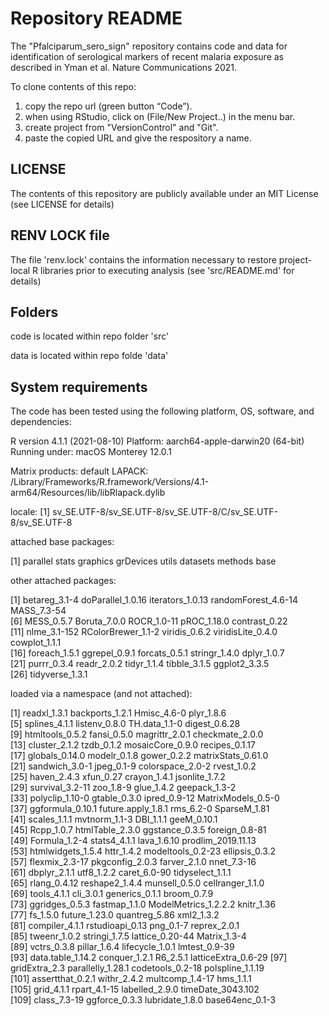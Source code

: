 # Repository README

The "Pfalciparum_sero_sign" repository contains code and data for identification of serological markers of recent malaria exposure as described in 
Yman et al. Nature Communications 2021.

To clone contents of this repo:

1. copy the repo url (green button “Code”). 
2. when using RStudio, click on (File/New Project..) in the menu bar.
3. create project from "VersionControl" and "Git".
4. paste the copied URL and give the respository a name.

## LICENSE

The contents of this repository are publicly available under an MIT License (see LICENSE for details)

## RENV LOCK file

The file 'renv.lock' contains the information necessary to restore project-local R libraries prior to executing analysis (see 'src/README.md' for details)

## Folders

code is located within repo folder 'src'

data is located within repo folde 'data'


## System requirements

The code has been tested using the following platform, OS, software, and dependencies:

R version 4.1.1 (2021-08-10)
Platform: aarch64-apple-darwin20 (64-bit)
Running under: macOS Monterey 12.0.1

Matrix products: default
LAPACK: /Library/Frameworks/R.framework/Versions/4.1-arm64/Resources/lib/libRlapack.dylib

locale:
[1] sv_SE.UTF-8/sv_SE.UTF-8/sv_SE.UTF-8/C/sv_SE.UTF-8/sv_SE.UTF-8

attached base packages:

[1] parallel  stats     graphics  grDevices utils     datasets  methods   base     

other attached packages:

 [1] betareg_3.1-4       doParallel_1.0.16   iterators_1.0.13    randomForest_4.6-14 MASS_7.3-54        
 [6] MESS_0.5.7          Boruta_7.0.0        ROCR_1.0-11         pROC_1.18.0         contrast_0.22      
[11] nlme_3.1-152        RColorBrewer_1.1-2  viridis_0.6.2       viridisLite_0.4.0   cowplot_1.1.1      
[16] foreach_1.5.1       ggrepel_0.9.1       forcats_0.5.1       stringr_1.4.0       dplyr_1.0.7        
[21] purrr_0.3.4         readr_2.0.2         tidyr_1.1.4         tibble_3.1.5        ggplot2_3.3.5      
[26] tidyverse_1.3.1    

loaded via a namespace (and not attached):

  [1] readxl_1.3.1         backports_1.2.1      Hmisc_4.6-0          plyr_1.8.6          
  [5] splines_4.1.1        listenv_0.8.0        TH.data_1.1-0        digest_0.6.28       
  [9] htmltools_0.5.2      fansi_0.5.0          magrittr_2.0.1       checkmate_2.0.0     
 [13] cluster_2.1.2        tzdb_0.1.2           mosaicCore_0.9.0     recipes_0.1.17      
 [17] globals_0.14.0       modelr_0.1.8         gower_0.2.2          matrixStats_0.61.0  
 [21] sandwich_3.0-1       jpeg_0.1-9           colorspace_2.0-2     rvest_1.0.2         
 [25] haven_2.4.3          xfun_0.27            crayon_1.4.1         jsonlite_1.7.2      
 [29] survival_3.2-11      zoo_1.8-9            glue_1.4.2           geepack_1.3-2       
 [33] polyclip_1.10-0      gtable_0.3.0         ipred_0.9-12         MatrixModels_0.5-0  
 [37] ggformula_0.10.1     future.apply_1.8.1   rms_6.2-0            SparseM_1.81        
 [41] scales_1.1.1         mvtnorm_1.1-3        DBI_1.1.1            geeM_0.10.1         
 [45] Rcpp_1.0.7           htmlTable_2.3.0      ggstance_0.3.5       foreign_0.8-81      
 [49] Formula_1.2-4        stats4_4.1.1         lava_1.6.10          prodlim_2019.11.13  
 [53] htmlwidgets_1.5.4    httr_1.4.2           modeltools_0.2-23    ellipsis_0.3.2      
 [57] flexmix_2.3-17       pkgconfig_2.0.3      farver_2.1.0         nnet_7.3-16         
 [61] dbplyr_2.1.1         utf8_1.2.2           caret_6.0-90         tidyselect_1.1.1    
 [65] rlang_0.4.12         reshape2_1.4.4       munsell_0.5.0        cellranger_1.1.0    
 [69] tools_4.1.1          cli_3.0.1            generics_0.1.1       broom_0.7.9         
 [73] ggridges_0.5.3       fastmap_1.1.0        ModelMetrics_1.2.2.2 knitr_1.36          
 [77] fs_1.5.0             future_1.23.0        quantreg_5.86        xml2_1.3.2          
 [81] compiler_4.1.1       rstudioapi_0.13      png_0.1-7            reprex_2.0.1        
 [85] tweenr_1.0.2         stringi_1.7.5        lattice_0.20-44      Matrix_1.3-4        
 [89] vctrs_0.3.8          pillar_1.6.4         lifecycle_1.0.1      lmtest_0.9-39       
 [93] data.table_1.14.2    conquer_1.2.1        R6_2.5.1             latticeExtra_0.6-29
 [97] gridExtra_2.3        parallelly_1.28.1    codetools_0.2-18     polspline_1.1.19    
[101] assertthat_0.2.1     withr_2.4.2          multcomp_1.4-17      hms_1.1.1           
[105] grid_4.1.1           rpart_4.1-15         labelled_2.9.0       timeDate_3043.102   
[109] class_7.3-19         ggforce_0.3.3        lubridate_1.8.0      base64enc_0.1-3
